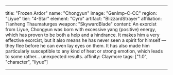 ---

title: "Frozen Ardor"
name: "Chongyun"
image: "GenImp-C-CC"
region: "Liyue"
tier: "4-Star"
element: "Cyro"
artifact: "BlizzardStrayer"
affiliation: Tianheng Thaumaturges
weapon: "SkywardBlade"
content: An exorcist from Liyue, Chongyun was born with excessive yang (positive) energy, which has proven to be both a help and a hindrance. It makes him a very effective exorcist, but it also means he has never seen a spirit for himself — they flee before he can even lay eyes on them. It has also made him particularly susceptible to any kind of heat or strong emotion, which leads to some rather... unexpected results.
affinity: Claymore
tags: ["1.0", "character", "liyue"]

---